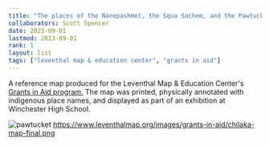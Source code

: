 ```yaml
---
title: "The places of the Nanepashmet, the Squa Sachem, and the Pawtucket Peoples"
collaborators: Scott Spencer
date: 2023-09-01
lastmod: 2023-09-01
rank: 1
layout: list
tags: ["leventhal map & education center", "grants in aid"]
---
```

A reference map produced for the Leventhal Map & Education Center's [Grants in Aid program.](https://www.leventhalmap.org/images/grants-in-aid/spencer-map.png) The map was printed, physically annotated with indigenous place names, and displayed as part of an exhibition at Winchester High School.

![pawtucket](https://www.leventhalmap.org/images/grants-in-aid/spencer-map.png)
https://www.leventhalmap.org/images/grants-in-aid/chilaka-map-final.png